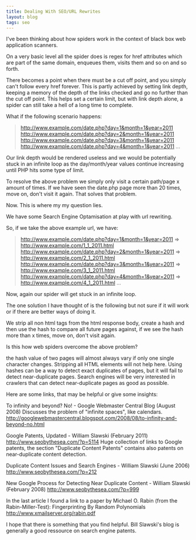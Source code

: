```yaml
---
title: Dealing With SEO/URL Rewrites
layout: blog
tags: seo
---
```


I've been thinking about how spiders work in the context of black box web application scanners.

On a very basic level all the spider does is regex for href attributes which are part of the same domain, enqueues them, visits them and so on and so forth.

There becomes a point when there must be a cut off point, and you simply can't follow every href forever. This is partly achieved by setting link depth, keeping a memory of the depth of the links checked and go no further than the cut off point. This helps set a certain limit, but with link depth alone, a spider can still take a hell of a long time to complete.

What if the following scenario happens:

> http://www.example.com/date.php?day=1&month=1&year=2011
> http://www.example.com/date.php?day=2&month=1&year=2011
> http://www.example.com/date.php?day=3&month=1&year=2011
> http://www.example.com/date.php?day=4&month=1&year=2011
> ...

Our link depth would be rendered useless and we would be potentially stuck in an infinite loop as the day/month/year values continue increasing until PHP hits some type of limit.

To resolve the above problem we simply only visit a certain path/page x amount of times. If we have seen the date.php page more than 20 times, move on, don't visit it again. That solves that problem.

Now. This is where my my question lies.

We have some Search Engine Optamisation at play with url rewriting.

So, if we take the above example url, we have:

> http://www.example.com/date.php?day=1&month=1&year=2011 => http://www.example.com/1_1_2011.html
> http://www.example.com/date.php?day=2&month=1&year=2011 => http://www.example.com/2_1_2011.html
> http://www.example.com/date.php?day=3&month=1&year=2011 => http://www.example.com/3_1_2011.html
> http://www.example.com/date.php?day=4&month=1&year=2011 => http://www.example.com/4_1_2011.html
> ...

Now, again our spider will get stuck in an infinite loop.

The one solution I have thought of is the following but not sure if it will work or if there are better ways of doing it.

We strip all non html tags from the html response body, create a hash and then use the hash to compare all future pages against, if we see the hash more than x times, move on, don't visit again.

Is this how web spiders overcome the above problem?

the hash value of two pages will almost always vary if only one single character changes. Stripping all HTML elements will not help here. Using hashes can be a way to detect exact duplicates of pages, but it will fail to detect near-duplicate pages. Search engines will be very interested in crawlers that can detect near-duplicate pages as good as possible.

Here are some links, that may be helpful or give some insights:

To infinity and beyond? No! - Google Webmaster Central Blog (August 2008)
Discusses the problem of "infinite spaces", like calendars.
http://googlewebmastercentral.blogspot.com/2008/08/to-infinity-and-beyond-no.html

Google Patents, Updated - William Slawski (February 2011)
http://www.seobythesea.com/?p=5114
Huge collection of links to Google patents, the section "Duplicate Content Patents" contains also patents on near-duplicate content detection.

Duplicate Content Issues and Search Engines - William Slawski (June 2006)
http://www.seobythesea.com/?p=212

New Google Process for Detecting Near Duplicate Content - William Slawski (February 2008)
http://www.seobythesea.com/?p=999

In the last article I found a link to a paper by Michael O. Rabin (from the Rabin-Miller-Test): Fingerprinting By Random Polynomials
http://www.xmailserver.org/rabin.pdf

I hope that there is something that you find helpful. Bill Slawski's blog is generally a good ressource on search engine patents.
